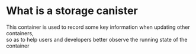 # What is a storage canister
  This container is used to record some key information when updating other containers,  
  so as to help users and developers better observe the running state of the container